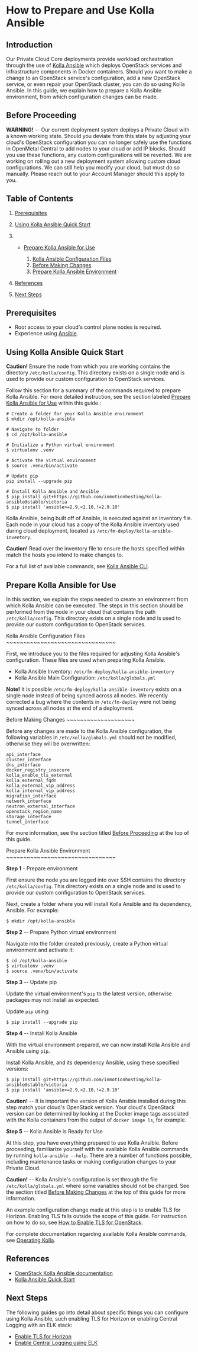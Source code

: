 # How to Prepare and Use Kolla Ansible

## Introduction

Our Private Cloud Core deployments provide workload orchestration
through the use of [Kolla
Ansible](https://github.com/openstack/kolla-ansible) which deploys
OpenStack services and infrastructure components in Docker containers.
Should you want to make a change to an OpenStack service's
configuration, add a new OpenStack service, or even repair your
OpenStack cluster, you can do so using Kolla Ansible. In this guide, we
explain how to prepare a Kolla Ansible environment, from which
configuration changes can be made.

## Before Proceeding

**WARNING\!** -- Our current deployment system deploys a Private Cloud
with a known working state. Should you deviate from this state by
adjusting your cloud's OpenStack configuration you can no longer safely
use the functions in OpenMetal Central to add nodes to your cloud or add
IP blocks. Should you use these functions, any custom configurations
will be reverted. We are working on rolling out a new deployment system
allowing custom cloud configurations. We can still help you modify your
cloud, but must do so manually. Please reach out to your Account Manager
should this apply to you.

## Table of Contents

1.  [Prerequisites](operators_manual/day-4/kolla-ansible/kolla-ansible#prerequisites)

2.  [Using Kolla Ansible Quick
    Start](operators_manual/day-4/kolla-ansible/kolla-ansible#using-kolla-ansible-quick-start)

3.    - [Prepare Kolla Ansible for
        Use](operators_manual/day-4/kolla-ansible/kolla-ansible#prepare-kolla-ansible-for-use)
        
        1.  [Kolla Ansible Configuration
            Files](operators_manual/day-4/kolla-ansible/kolla-ansible#kolla-ansible-configuration-files)
        2.  [Before Making
            Changes](operators_manual/day-4/kolla-ansible/kolla-ansible#before-making-changes)
        3.  [Prepare Kolla Ansible
            Environment](operators_manual/day-4/kolla-ansible/kolla-ansible#prepare-kolla-ansible-environment)

4.  [References](operators_manual/day-4/kolla-ansible/kolla-ansible#references)

5.  [Next
    Steps](operators_manual/day-4/kolla-ansible/kolla-ansible#next-steps)

## Prerequisites

  - Root access to your cloud's control plane nodes is required.
  - Experience using [Ansible](https://www.ansible.com/).

## Using Kolla Ansible Quick Start

**Caution\!** Ensure the node from which you are working contains the
directory `/etc/kolla/config`. This directory exists on a single node
and is used to provide our custom configuration to OpenStack services.

Follow this section for a summary of the commands required to prepare
Kolla Ansible. For more detailed instruction, see the section labeled
[Prepare Kolla Ansible for Use](#prepare-kolla-ansible-for-use) within
this guide.:

    # Create a folder for your Kolla Ansible environment
    $ mkdir /opt/kolla-ansible
    
    # Navigate to folder
    $ cd /opt/kolla-ansible
    
    # Initialize a Python virtual environment
    $ virtualenv .venv
    
    # Activate the virtual environment
    $ source .venv/bin/activate
    
    # Update pip
    pip install --upgrade pip
    
    # Install Kolla Ansible and Ansible
    $ pip install git+https://github.com/inmotionhosting/kolla-ansible@stable/victoria
    $ pip install 'ansible>=2.9,<2.10,!=2.9.10'

Kolla Ansible, being built off of Ansible, is executed against an
inventory file. Each node in your cloud has a copy of the Kolla Ansible
inventory used during cloud deployment, located as
`/etc/fm-deploy/kolla-ansible-inventory`.

**Caution\!** Read over the inventory file to ensure the hosts specified
within match the hosts you intend to make changes to.

For a full list of available commands, see [Kolla Ansible
CLI](https://docs.openstack.org/kolla-ansible/latest/user/operating-kolla.html#kolla-ansible-cli).

## Prepare Kolla Ansible for Use

In this section, we explain the steps needed to create an environment
from which Kolla Ansible can be executed. The steps in this section
should be performed from the node in your cloud that contains the path
`/etc/kolla/config`. This directory exists on a single node and is used
to provide our custom configuration to OpenStack services.

Kolla Ansible Configuration Files
\~\~\~\~\~\~\~\~\~\~\~\~\~\~\~\~\~\~\~\~\~\~\~\~\~\~\~\~\~\~\~\~

First, we introduce you to the files required for adjusting Kolla
Ansible's configuration. These files are used when preparing Kolla
Ansible.

  - Kolla Ansible Inventory: `/etc/fm-deploy/kolla-ansible-inventory`
  - Kolla Ansible Main Configuration: `/etc/kolla/globals.yml`

**Note\!** It is possible `/etc/fm-deploy/kolla-ansible-inventory`
exists on a single node instead of being synced across all nodes. We
recently corrected a bug where the contents in `/etc/fm-deploy` were not
being synced across all nodes at the end of a deployment.

Before Making Changes \~\~\~\~\~\~\~\~\~\~\~\~\~\~\~\~\~\~\~\~

Before any changes are made to the Kolla Ansible configuration, the
following variables in `/etc/kolla/globals.yml` should not be modified,
otherwise they will be overwritten:

    api_interface
    cluster_interface
    dns_interface
    docker_registry_insecure
    kolla_enable_tls_external
    kolla_external_fqdn
    kolla_external_vip_address
    kolla_internal_vip_address
    migration_interface
    network_interface
    neutron_external_interface
    openstack_region_name
    storage_interface
    tunnel_interface

For more information, see the section titled [Before
Proceeding](#before-proceeding) at the top of this guide.

Prepare Kolla Ansible Environment
\~\~\~\~\~\~\~\~\~\~\~\~\~\~\~\~\~\~\~\~\~\~\~\~\~\~\~\~\~\~\~\~

**Step 1** - Prepare environment

First ensure the node you are logged into over SSH contains the
directory `/etc/kolla/config`. This directory exists on a single node
and is used to provide our custom configuration to OpenStack services.

Next, create a folder where you will install Kolla Ansible and its
dependency, Ansible. For example:

    $ mkdir /opt/kolla-ansible

**Step 2** -- Prepare Python virtual environment

Navigate into the folder created previously, create a Python virtual
environment and activate it:

    $ cd /opt/kolla-ansible
    $ virtualenv .venv
    $ source .venv/bin/activate

**Step 3** -- Update pip

Update the virtual environment's `pip` to the latest version, otherwise
packages may not install as expected.

Update `pip` using:

    $ pip install --upgrade pip

**Step 4** -- Install Kolla Ansible

With the virtual environment prepared, we can now install Kolla Ansible
and Ansible using `pip`.

Install Kolla Ansible, and its dependency Ansible, using these specified
versions:

    $ pip install git+https://github.com/inmotionhosting/kolla-ansible@stable/victoria
    $ pip install 'ansible>=2.9,<2.10,!=2.9.10'

**Caution\!** -- It is important the version of Kolla Ansible installed
during this step match your cloud's OpenStack version. Your cloud's
OpenStack version can be determined by looking at the Docker image tags
associated with the Kolla containers from the output of `docker image
ls`, for example.

**Step 5** -- Kolla Ansible is Ready for Use

At this step, you have everything prepared to use Kolla Ansible. Before
proceeding, familiarize yourself with the available Kolla Ansible
commands by running `kolla-ansible --help`. There are a number of
functions possible, including maintenance tasks or making configuration
changes to your Private Cloud.

**Caution\!** -- Kolla Ansible's configuration is set through the file
`/etc/kolla/globals.yml` where some variables should not be changed. See
the section titled [Before Making
Changes](operators_manual/day-4/kolla-ansible/kolla-ansible#before-making-changes)
at the top of this guide for more information.

An example configuration change made at this step is to enable TLS for
Horizon. Enabling TLS falls outside the scope of this guide. For
instruction on how to do so, see [How to Enable TLS for
OpenStack](operators_manual/day-4/kolla-ansible/enable-tls).

For complete documentation regarding available Kolla Ansible commands,
see [Operating
Kolla](https://docs.openstack.org/kolla-ansible/latest/user/operating-kolla.html).

## References

  - [OpenStack Kolla Ansible
    documentation](https://docs.openstack.org/kolla-ansible/latest/)
  - [Kolla Ansible Quick
    Start](https://docs.openstack.org/kolla-ansible/latest/user/quickstart.html)

## Next Steps

The following guides go into detail about specific things you can
configure using Kolla Ansible, such enabling TLS for Horizon or enabling
Central Logging with an ELK stack:

  - [Enable TLS for
    Horizon](operators_manual/day-4/kolla-ansible/enable-tls)
  - [Enable Central Logging using
    ELK](operators_manual/day-4/kolla-ansible/enable-elk)
